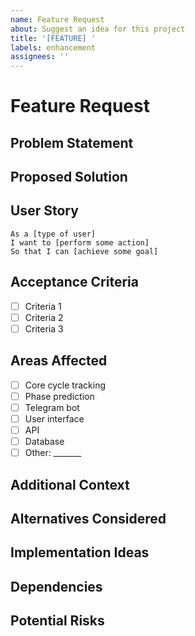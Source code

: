 ```yaml
---
name: Feature Request
about: Suggest an idea for this project
title: '[FEATURE] '
labels: enhancement
assignees: ''
---
```


# Feature Request

## Problem Statement
<!-- Is your feature request related to a problem? Please describe -->
<!-- A clear and concise description of what the problem is. Ex. I'm always frustrated when [...] -->

## Proposed Solution
<!-- Describe the solution you'd like -->
<!-- A clear and concise description of what you want to happen -->

## User Story
<!-- How would this feature be used? -->
```
As a [type of user]
I want to [perform some action]
So that I can [achieve some goal]
```

## Acceptance Criteria
<!-- List the requirements that must be met for this feature -->
- [ ] Criteria 1
- [ ] Criteria 2
- [ ] Criteria 3

## Areas Affected
<!-- Which parts of the application would be impacted? -->
- [ ] Core cycle tracking
- [ ] Phase prediction
- [ ] Telegram bot
- [ ] User interface
- [ ] API
- [ ] Database
- [ ] Other: _______

## Additional Context
<!-- Add any other context or screenshots about the feature request here -->

## Alternatives Considered
<!-- Describe any alternative solutions you've considered -->

## Implementation Ideas
<!-- Optional: If you have specific ideas about how to implement this feature -->

## Dependencies
<!-- List any dependencies or prerequisites for this feature -->

## Potential Risks
<!-- What are the potential risks or downsides of implementing this feature? -->
